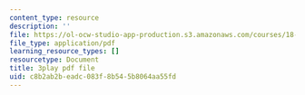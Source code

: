 ```yaml
---
content_type: resource
description: ''
file: https://ol-ocw-studio-app-production.s3.amazonaws.com/courses/18-03sc-differential-equations-fall-2011/c8b2ab2beadc083f8b545b8064aa55fd_EQJBp6Ym-6A.pdf
file_type: application/pdf
learning_resource_types: []
resourcetype: Document
title: 3play pdf file
uid: c8b2ab2b-eadc-083f-8b54-5b8064aa55fd
---
```

